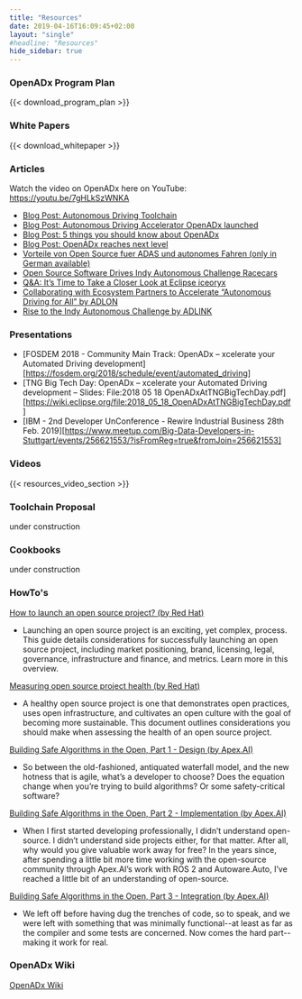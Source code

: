 ```yaml
---
title: "Resources"
date: 2019-04-16T16:09:45+02:00
layout: "single"
#headline: "Resources"
hide_sidebar: true
---
```


### OpenADx Program Plan

{{< download_program_plan >}}

### White Papers

{{< download_whitepaper >}}


### Articles
Watch the video on OpenADx here on YouTube: https://youtu.be/7gHLkSzWNKA

- [Blog Post: Autonomous Driving Toolchain](https://blog.bosch-si.com/developer/autonomous-driving-toolchain)
- [Blog Post: Autonomous Driving Accelerator OpenADx launched](https://blog.bosch-si.com/developer/autonomous-driving-accelerator-openadx-launched)
- [Blog Post: 5 things you should know about OpenADx](https://blog.bosch-si.com/developer/5-things-you-should-know-about-openadx)
- [Blog Post: OpenADx reaches next level](https://blog.bosch-si.com/mobility/openadx-initiative-reaches-next-level/)
- [Vorteile von Open Source fuer ADAS und autonomes Fahren (only in German available)](https://www.elektroniknet.de/elektronik-automotive/assistenzsysteme/vorteile-von-open-source-fuer-adas-und-autonomes-fahren-154085.html)
- [Open Source Software Drives Indy Autonomous Challenge Racecars](https://newsroom.eclipse.org/eclipse-newsletter/2021/june/open-source-software-drives-indy-autonomous-challenge-racecars)
- [Q&A: It’s Time to Take a Closer Look at Eclipse iceoryx](https://newsroom.eclipse.org/eclipse-newsletter/2021/june/qa-it%E2%80%99s-time-take-closer-look-eclipse-iceoryx)
- [Collaborating with Ecosystem Partners to Accelerate “Autonomous Driving for All” by ADLON](https://www.adlinktech.com/en/Connected-Autonomous-Vehicle-Solutions)
- [Rise to the Indy Autonomous Challenge by ADLINK](https://material.adlinktech.com/ADLinkFile/Publication/1549/Solution_Brief-Rise_to_the_Indy_Autonomous_Challenge_05-07-2021.pdf)

### Presentations
- [FOSDEM 2018 - Community Main Track: OpenADx – xcelerate your Automated Driving development][https://fosdem.org/2018/schedule/event/automated_driving]
- [TNG Big Tech Day: OpenADx – xcelerate your Automated Driving development – Slides: File:2018 05 18 OpenADxAtTNGBigTechDay.pdf][https://wiki.eclipse.org/file:2018_05_18_OpenADxAtTNGBigTechDay.pdf]
- [IBM - 2nd Developer UnConference - Rewire Industrial Business 28th Feb. 2019][https://www.meetup.com/Big-Data-Developers-in-Stuttgart/events/256621553/?isFromReg=true&fromJoin=256621553]
### Videos

{{< resources_video_section >}}

### Toolchain Proposal
under construction

### Cookbooks
under construction

### HowTo's
[How to launch an open source project? (by Red Hat)](https://www.redhat.com/en/resources/how-to-launch-an-open-source-project-overview)
- Launching an open source project is an exciting, yet complex, process. This guide details considerations for successfully launching an open source project, including market positioning, brand, licensing, legal, governance, infrastructure and finance, and metrics. Learn more in this overview.

[Measuring open source project health (by Red Hat)](https://www.redhat.com/en/resources/measuring-open-source-health-brief)
- A healthy open source project is one that demonstrates open practices, uses open infrastructure, and cultivates an open culture with the goal of becoming more sustainable. This document outlines considerations you should make when assessing the health of an open source project.

[Building Safe Algorithms in the Open, Part 1 - Design (by Apex.AI)](https://www.apex.ai/post/building-safe-algorithms-in-the-open-part-1-design)
- So between the old-fashioned, antiquated waterfall model, and the new hotness that is agile, what’s a developer to choose? Does the equation change when you’re trying to build algorithms? Or some safety-critical software?

[Building Safe Algorithms in the Open, Part 2 - Implementation (by Apex.AI)](https://www.apex.ai/post/building-safe-algorithms-in-the-open-part-2-implementation)
- When I first started developing professionally, I didn’t understand open-source. I didn’t understand side projects either, for that matter. After all, why would you give valuable work away for free? In the years since, after spending a little bit more time working with the open-source community through Apex.AI’s work with ROS 2 and Autoware.Auto, I’ve reached a little bit of an understanding of open-source.

[Building Safe Algorithms in the Open, Part 3 - Integration (by Apex.AI)](https://www.apex.ai/post/building-safe-algorithms-in-the-open-part-3-integration)
- We left off before having dug the trenches of code, so to speak, and we were left with something that was minimally functional--at least as far as the compiler and some tests are concerned. Now comes the hard part--making it work for real.

### OpenADx Wiki
[OpenADx Wiki](https://wiki.eclipse.org/OpenADx)